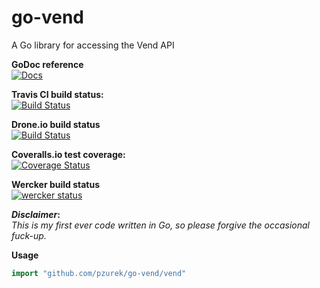 go-vend
========

A Go library for accessing the Vend API

**GoDoc reference**  
[![Docs](https://godoc.org/github.com/pzurek/go-vend?status.svg)](https://godoc.org/github.com/pzurek/go-vend/vend)

**Travis CI build status:**  
[![Build Status](https://travis-ci.org/pzurek/go-vend.png)](https://travis-ci.org/pzurek/go-vend)  
  
**Drone.io build status**  
[![Build Status](https://drone.io/github.com/pzurek/go-vend/status.png)](https://drone.io/github.com/pzurek/go-vend/latest)  
  
**Coveralls.io test coverage:**  
[![Coverage Status](https://coveralls.io/repos/pzurek/go-vend/badge.png)](https://coveralls.io/r/pzurek/go-vend)  

**Wercker build status**  
[![wercker status](https://app.wercker.com/status/db8428210716aab347266c848800e11d/m "wercker status")](https://app.wercker.com/project/bykey/db8428210716aab347266c848800e11d)  
  
**_Disclaimer_:**  
_This is my first ever code written in Go, so please forgive the occasional fuck-up._


**Usage**
```go
import "github.com/pzurek/go-vend/vend"
```
